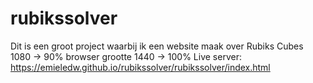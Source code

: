 # rubikssolver
Dit is een groot project waarbij ik een website maak over Rubiks Cubes
1080 -> 90% browser grootte
1440 -> 100%
Live server: https://emieledw.github.io/rubikssolver/rubikssolver/index.html
